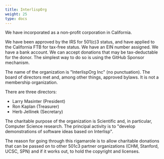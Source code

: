 ```yaml
---
title: InterlispOrg
weight: 25
type: docs
---
```


We have incorporated as a non-profit corporation in California.

We have been approved by the IRS for 501(c)3 status, and have applied to the California FTB for tax-free status. We have an EIN number assigned. We have a bank account. We can accept donations that may be tax-deductable for the donor. The simplest way to do so is using the GitHub Sponsor mechanism.

The name of the organization is "InterlispOrg Inc" (no punctuation).
The board of directors met and, among other things, approved bylaws.
It is not a membership organization.

There are three directors:
* Larry Masinter (President)
* Ron Kaplan (Treasurer)
* Herb Jellinek (Secretary)

The charitable purpose of the organization is Scientific and, in particular, Computer Science research.
The principal activity is to "develop demonstrations of software ideas based on Interlisp".

The reason for going through this rigamarole is to allow charitable donations that can be passed on to other 501c3 partner organizations (CHM, Stanford, UCSC, SPN) and if it works out, to hold the copyright and licenses.
